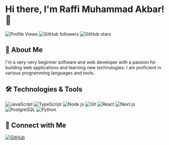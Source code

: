 # Hi there, I'm Raffi Muhammad Akbar! 👋

![Profile Views](https://komarev.com/ghpvc/?username=raffimakbar&color=brightgreen)
![GitHub followers](https://img.shields.io/github/followers/raffimakbar?label=Followers&style=social)
![GitHub stars](https://img.shields.io/github/stars/raffimakbar?label=Stars&style=social)

## 🚀 About Me
I'm a very-very beginner software and web developer with a passion for building web applications and learning new technologies. I am proficient in various programming languages and tools.

## 🛠 Technologies & Tools

![JavaScript](https://img.shields.io/badge/-JavaScript-black?style=flat-square&logo=javascript)
![TypeScript](https://img.shields.io/badge/-TypeScript-black?style=flat-square&logo=typescript)
![Node.js](https://img.shields.io/badge/-Node.js-black?style=flat-square&logo=node.js)
![Git](https://img.shields.io/badge/-Git-black?style=flat-square&logo=git)
![React](https://img.shields.io/badge/-React-black?style=flat-square&logo=react)
![Next.js](https://img.shields.io/badge/-Next.js-black?style=flat-square&logo=next.js)
![PostgreSQL](https://img.shields.io/badge/-PostgreSQL-black?style=flat-square&logo=postgresql)
![Python](https://img.shields.io/badge/-Python-black?style=flat-square&logo=python)

## 🔗 Connect with Me

[![GitHub](https://img.shields.io/badge/-GitHub-black?style=flat-square&logo=github)](https://github.com/mocateaja)
